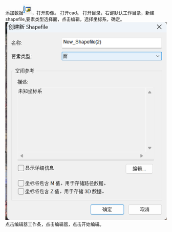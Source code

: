 添加数据![image](https://github.com/ercishengming/erci/blob/main/%E5%B1%8F%E5%B9%95%E6%88%AA%E5%9B%BE%202025-05-15%20174307.png)，打开影像。
打开cad。
打开目录，右键默认工作目录，新建shapefile,要素类型选择面，点击编辑，选择坐标系，确定。
![image](https://github.com/ercishengming/erci/blob/main/create_shp.png)
点击编辑器工作条，点击编辑器，点击开始编辑。
